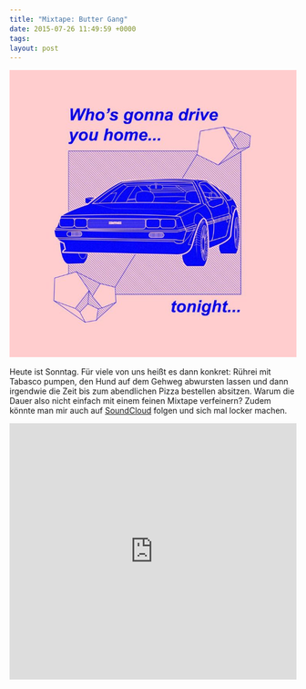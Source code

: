 ```yaml
---
title: "Mixtape: Butter Gang"
date: 2015-07-26 11:49:59 +0000
tags: 
layout: post
---
```

![alt](/content/images/2015/Jul/drive.jpg)

Heute ist Sonntag. Für viele von uns heißt es dann konkret: Rührei mit Tabasco pumpen, den Hund auf dem Gehweg abwursten lassen und dann irgendwie die Zeit bis zum abendlichen Pizza bestellen absitzen. Warum die Dauer also nicht einfach mit einem feinen Mixtape verfeinern? Zudem könnte man mir auch auf <a href="https://soundcloud.com/bangpowwww">SoundCloud</a> folgen und sich mal locker machen.

<iframe width="100%" height="450" scrolling="no" frameborder="no" src="https://w.soundcloud.com/player/?url=https%3A//api.soundcloud.com/playlists/126467355&amp;auto_play=false&amp;hide_related=false&amp;show_comments=true&amp;show_user=true&amp;show_reposts=false&amp;visual=true"></iframe>
